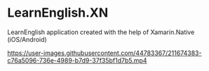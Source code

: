 # LearnEnglish.XN
LearnEnglish application created with the help of Xamarin.Native (iOS/Android) 


https://user-images.githubusercontent.com/44783367/211674383-c76a5096-736e-4989-b7d9-37f35bf1d7b5.mp4

